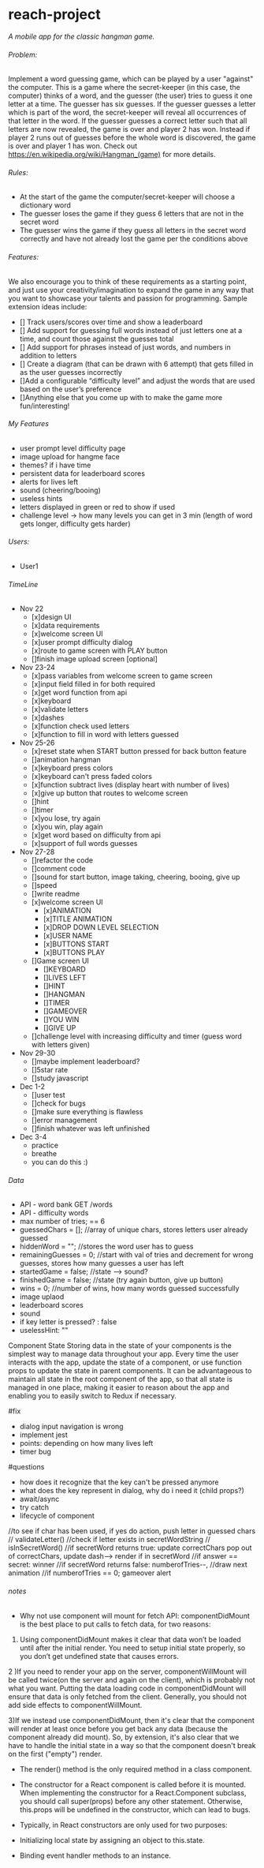 # reach-project

_A mobile app for the classic hangman game._

###### Problem:

Implement a word guessing game, which can be played by a user "against" the computer. This is a game where the secret-keeper (in this case, the computer) thinks of a word, and the guesser (the user) tries to guess it one letter at a time. The guesser has six guesses. If the guesser guesses a letter which is part of the word, the secret-keeper will reveal all occurrences of that letter in the word. If the guesser guesses a correct letter such that all letters are now revealed, the game is over and player 2 has won. Instead if player 2 runs out of guesses before the whole word is discovered, the game is over and player 1 has won. Check out https://en.wikipedia.org/wiki/Hangman_(game) for more details.

###### Rules:

- At the start of the game the computer/secret-keeper will choose a dictionary word
- The guesser loses the game if they guess 6 letters that are not in the secret word
- The guesser wins the game if they guess all letters in the secret word correctly and have not already lost the game per the conditions above

###### Features: 

We also encourage you to think of these requirements as a starting point, and just use your creativity/imagination to expand the game in any way that you want to showcase your talents and passion for programming. Sample extension ideas include:

- [] Track users/scores over time and show a leaderboard
- [] Add support for guessing full words instead of just letters one at a time, and count those against the guesses total
- [] Add support for phrases instead of just words, and numbers in addition to letters
- [] Create a diagram (that can be drawn with 6 attempt) that gets filled in as the user guesses incorrectly
- []Add a configurable “difficulty level” and adjust the words that are used based on the user’s preference
- []Anything else that you come up with to make the game more fun/interesting!

###### My Features
- user prompt level difficulty page
- image upload for hangme face
- themes? if i have time
- persistent data for leaderboard scores
- alerts for lives left
- sound (cheering/booing)
- useless hints
- letters displayed in green or red to show if used
- challenge level -> how many levels you can get in 3 min (length of word gets longer, difficulty gets harder)

###### Users:
- User1

###### TimeLine
- Nov 22
    - [x]design UI
    - [x]data requirements
    - [x]welcome screen UI
    - [x]user prompt difficulty dialog
    - [x]route to game screen with PLAY button
    - []finish image upload screen [optional]
- Nov 23-24
    - [x]pass variables from welcome screen to game screen
    - [x]input field filled in for both required
    - [x]get word function from api
    - [x]keyboard
    - [x]validate letters
    - [x]dashes
    - [x]function check used letters
    - [x]function to fill in word with letters guessed
- Nov 25-26
    - [x]reset state when START button pressed for back button feature
    - []animation hangman
    - [x]keyboard press colors
    - [x]keyboard can't press faded colors
    - [x]function subtract lives (display heart with number of lives)
    - [x]give up button that routes to welcome screen
    - []hint
    - []timer
    - [x]you lose, try again 
    - [x]you win, play again 
    - [x]get word based on difficulty from api
    - [x]support of full words guesses
- Nov 27-28
    - []refactor the code
    - []comment code
    - []sound for start button, image taking, cheering, booing, give up
    - []speed
    - []write readme
    - [x]welcome screen UI
        - [x]ANIMATION
        - [x]TITLE ANIMATION
        - [x]DROP DOWN LEVEL SELECTION
        - [x]USER NAME
        - [x]BUTTONS START
        - [x]BUTTONS PLAY
    - []Game screen UI
        - []KEYBOARD
        - []LIVES LEFT
        - []HINT
        - []HANGMAN
        - []TIMER
        - []GAMEOVER
        - []YOU WIN
        - []GIVE UP
    - []challenge level with increasing difficulty and timer (guess word with letters given)
- Nov 29-30 
    - []maybe implement leaderboard?
    - []5star rate
    - []study javascript
- Dec 1-2
    - []user test
    - []check for bugs
    - []make sure everything is flawless
    - []error management
    - []finish whatever was left unfinished
- Dec 3-4 
    - practice
    - breathe
    - you can do this :) 

###### Data
- API - word bank GET /words
- API - difficulty words
- max number of tries; == 6
- guessedChars = []; //array of unique chars, stores letters user already guessed
- hiddenWord = ""; //stores the word user has to guess
- remainingGuesses = 0; //start with val of tries and decrement for wrong guesses, stores how many guesses a user has left
- startedGame = false; //state --> sound? 
- finishedGame = false; //state (try again button, give up button)
- wins = 0; //number of wins, how many words guessed successfully
- image uplaod 
- leaderboard scores
- sound
- if key letter is pressed? : false
- uselessHint: ""


Component State	Storing data in the state of your components is the simplest way to manage data throughout your app. Every time the user interacts with the app, update the state of a component, or use function props to update the state in parent components. It can be advantageous to maintain all state in the root component of the app, so that all state is managed in one place, making it easier to reason about the app and enabling you to easily switch to Redux if necessary.

#fix
- dialog input navigation is wrong
- implement jest
- points: depending on how many lives left
- timer bug

#questions
- how does it recognize that the key can't be pressed anymore
- what does the key represent in dialog, why do i need it (child props?)
- await/async
- try catch
- lifecycle of component

//to see if char has been used, if yes do action, push letter in guessed chars
    // validateLetter()
    //check if letter exists in secretWordString
    // isInSecretWord()
    //if secretWord returns true: update correctChars pop out of correctChars, update dash--> render if in secretWord
        //if answer == secret: winner
    //if secretWord returns false: numberofTries--,
        //draw next animation
        //if numberofTries == 0; gameover alert

###### notes
- Why not use component will mount for fetch API: componentDidMount is the best place to put calls to fetch data, for two reasons:
1) Using componentDidMount makes it clear that data won’t be loaded until after the initial render. You need to setup initial state properly, so you don’t get undefined state that causes errors.

2 )If you need to render your app on the server, componentWillMount will be called twice(on the server and again on the client), which is probably not what you want. Putting the data loading code in componentDidMount will ensure that data is only fetched from the client. Generally, you should not add side effects to componentWillMount.

3)If we instead use componentDidMount, then it's clear that the component will render at least once before you get back any data (because the component already did mount). So, by extension, it's also clear that we have to handle the initial state in a way so that the component doesn't break on the first ("empty") render.

- The render() method is the only required method in a class component.

- The constructor for a React component is called before it is mounted. When implementing the constructor for a React.Component subclass, you should call super(props) before any other statement. Otherwise, this.props will be undefined in the constructor, which can lead to bugs.

- Typically, in React constructors are only used for two purposes:

- Initializing local state by assigning an object to this.state.
- Binding event handler methods to an instance.
